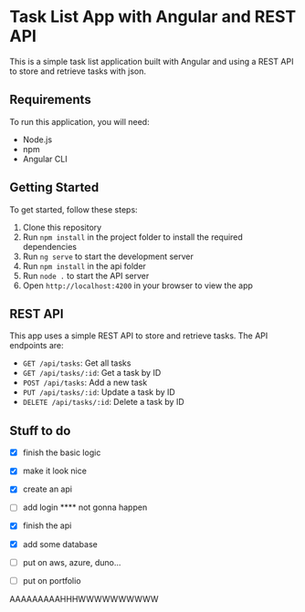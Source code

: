 # Task List App with Angular and REST API

This is a simple task list application built with Angular and using a REST API to store and retrieve tasks with json.

## Requirements

To run this application, you will need:

- Node.js
- npm
- Angular CLI

## Getting Started

To get started, follow these steps:

1. Clone this repository
2. Run `npm install` in the project folder to install the required dependencies
3. Run `ng serve` to start the development server
4. Run `npm install` in the api folder 
5. Run `node .` to start the API server
4. Open `http://localhost:4200` in your browser to view the app


## REST API

This app uses a simple REST API to store and retrieve tasks. The API endpoints are:

- `GET /api/tasks`: Get all tasks
- `GET /api/tasks/:id`: Get a task by ID
- `POST /api/tasks`: Add a new task
- `PUT /api/tasks/:id`: Update a task by ID
- `DELETE /api/tasks/:id`: Delete a task by ID



## Stuff to do

+ [x] finish the basic logic 
+ [x] make it look nice 
+ [x] create an api
+ [ ] add login **** not gonna happen
+ [x] finish the api
+ [x] add some database 
+ [ ] put on aws, azure, duno...
+ [ ] put on portfolio



AAAAAAAAAHHHWWWWWWWWWW
